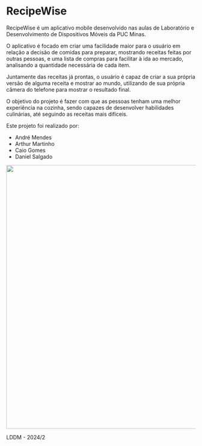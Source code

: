 # RecipeWise

RecipeWise é um aplicativo mobile desenvolvido nas aulas de Laboratório e Desenvolvimento de Dispositivos Móveis da PUC Minas. 

O aplicativo é focado em criar uma facilidade maior para o usuário em relação a decisão de comidas para preparar, mostrando receitas feitas por outras pessoas, e uma lista de compras para facilitar à ida ao mercado, analisando a quantidade necessária de cada item.

Juntamente das receitas já prontas, o usuário é capaz de criar a sua própria versão de alguma receita e mostrar ao mundo, utilizando de sua própria câmera do telefone para mostrar o resultado final.

O objetivo do projeto é fazer com que as pessoas tenham uma melhor experiência na cozinha, sendo capazes de desenvolver habilidades culinárias, até seguindo as receitas mais difíceis. 

Este projeto foi realizado por:
- André Mendes
- Arthur Martinho
- Caio Gomes 
- Daniel Salgado

<img src = "https://pbs.twimg.com/media/GWGeuf8XkAAJ_Ju?format=jpg&name=900x900" width="700px">

LDDM - 2024/2

